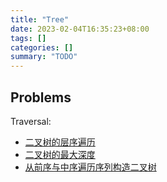 ```yaml
---
title: "Tree"
date: 2023-02-04T16:35:23+08:00
tags: []
categories: []
summary: "TODO"
---
```


## Problems

Traversal:

* [二叉树的层序遍历](https://leetcode.cn/problems/binary-tree-level-order-traversal/)
* [二叉树的最大深度](https://leetcode.cn/problems/maximum-depth-of-binary-tree/)
* [从前序与中序遍历序列构造二叉树](https://leetcode.cn/problems/construct-binary-tree-from-preorder-and-inorder-traversal/)
